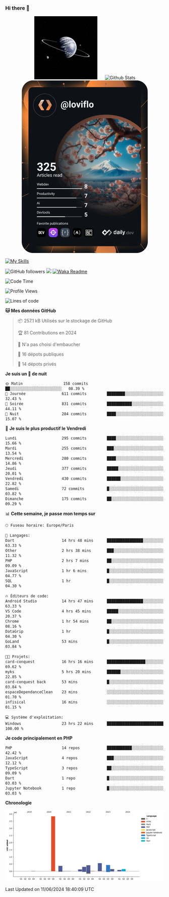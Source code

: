 ### Hi there 👋

<p align="center">
  <img src="https://github.com/Loviflo/Loviflo/blob/main/img/portrait.jpg" alt="Loviflo" height="200" style="margin-right: 20px"/>
  <img src="https://github-readme-stats.vercel.app/api?username=Loviflo&show_icons=true&theme=graywhite" alt="Github Stats" />
  <a href="https://app.daily.dev/loviflo"><img src="https://github.com/loviflo/loviflo/blob/main/devcard.svg" width="400" alt="Loviflo's Dev Card"/></a>
</p>

[![My Skills](https://skillicons.dev/icons?i=php,laravel,symfony,dotnet,cs,nodejs,mysql,postgres,js,ts,html,css,sass,angular,react,electron,docker,webpack,vscode,figma,git,github,gitlab,nginx,postman&perline=5)](https://skillicons.dev)

![GitHub followers](https://img.shields.io/github/followers/Loviflo?label=Follow&style=social)
![](https://visitor-badge.glitch.me/badge?page_id=Loviflo.Loviflo)
[![Waka Readme](https://github.com/Loviflo/Loviflo/actions/workflows/update-stats.yml/badge.svg)](https://github.com/Loviflo/Loviflo/actions/workflows/update-stats.yml)

<!--START_SECTION:waka-->
![Code Time](http://img.shields.io/badge/Code%20Time-2%2C159%20hrs%2055%20mins-blue)

![Profile Views](http://img.shields.io/badge/Vues%20du%20profil-0-blue)

![Lines of code](https://img.shields.io/badge/Depuis%20Hello%20World%2C%20j%27ai%20%C3%A9crit-6.4%20million%20Lignes%20de%20code-blue)

**🐱 Mes données GitHub** 

> 📦 257.1 kB Utilisés sur le stockage de GitHub 
 > 
> 🏆 81 Contributions en 2024
 > 
> 🚫 N'a pas choisi d'embaucher
 > 
> 📜 16 dépots publiques 
 > 
> 🔑 14 dépots privés 
 > 
**Je suis un 🦉 de nuit** 

```text
🌞 Matin                  158 commits         ██░░░░░░░░░░░░░░░░░░░░░░░   08.39 % 
🌆 Journée                611 commits         ████████░░░░░░░░░░░░░░░░░   32.43 % 
🌃 Soirée                 831 commits         ███████████░░░░░░░░░░░░░░   44.11 % 
🌙 Nuit                   284 commits         ████░░░░░░░░░░░░░░░░░░░░░   15.07 % 
```
📅 **Je suis le plus productif le Vendredi** 

```text
Lundi                    295 commits         ████░░░░░░░░░░░░░░░░░░░░░   15.66 % 
Mardi                    255 commits         ███░░░░░░░░░░░░░░░░░░░░░░   13.54 % 
Mercredi                 280 commits         ████░░░░░░░░░░░░░░░░░░░░░   14.86 % 
Jeudi                    377 commits         █████░░░░░░░░░░░░░░░░░░░░   20.01 % 
Vendredi                 430 commits         ██████░░░░░░░░░░░░░░░░░░░   22.82 % 
Samedi                   72 commits          █░░░░░░░░░░░░░░░░░░░░░░░░   03.82 % 
Dimanche                 175 commits         ██░░░░░░░░░░░░░░░░░░░░░░░   09.29 % 
```


📊 **Cette semaine, je passe mon temps sur** 

```text
🕑︎ Fuseau horaire: Europe/Paris

💬 Langages: 
Dart                     14 hrs 48 mins      ████████████████░░░░░░░░░   63.33 % 
Other                    2 hrs 38 mins       ███░░░░░░░░░░░░░░░░░░░░░░   11.32 % 
PHP                      2 hrs 7 mins        ██░░░░░░░░░░░░░░░░░░░░░░░   09.09 % 
JavaScript               1 hr 6 mins         █░░░░░░░░░░░░░░░░░░░░░░░░   04.77 % 
SQL                      1 hr                █░░░░░░░░░░░░░░░░░░░░░░░░   04.30 % 

🔥 Éditeurs de code: 
Android Studio           14 hrs 47 mins      ████████████████░░░░░░░░░   63.33 % 
VS Code                  4 hrs 45 mins       █████░░░░░░░░░░░░░░░░░░░░   20.37 % 
Chrome                   1 hr 54 mins        ██░░░░░░░░░░░░░░░░░░░░░░░   08.16 % 
DataGrip                 1 hr                █░░░░░░░░░░░░░░░░░░░░░░░░   04.30 % 
GoLand                   53 mins             █░░░░░░░░░░░░░░░░░░░░░░░░   03.84 % 

🐱‍💻 Projets: 
card-conquest            16 hrs 16 mins      █████████████████░░░░░░░░   69.62 % 
myks                     5 hrs 20 mins       ██████░░░░░░░░░░░░░░░░░░░   22.85 % 
card-conquest back       53 mins             █░░░░░░░░░░░░░░░░░░░░░░░░   03.84 % 
espaceDependanceClean    23 mins             ░░░░░░░░░░░░░░░░░░░░░░░░░   01.70 % 
infisical                16 mins             ░░░░░░░░░░░░░░░░░░░░░░░░░   01.15 % 

💻 Système d'exploitation: 
Windows                  23 hrs 22 mins      █████████████████████████   100.00 % 
```

**Je code principalement en PHP** 

```text
PHP                      14 repos            ███████████░░░░░░░░░░░░░░   42.42 % 
JavaScript               4 repos             ███░░░░░░░░░░░░░░░░░░░░░░   12.12 % 
TypeScript               3 repos             ██░░░░░░░░░░░░░░░░░░░░░░░   09.09 % 
Dart                     1 repo              █░░░░░░░░░░░░░░░░░░░░░░░░   03.03 % 
Jupyter Notebook         1 repo              █░░░░░░░░░░░░░░░░░░░░░░░░   03.03 % 
```



**Chronologie**

![Lines of Code chart](https://raw.githubusercontent.com/Loviflo/Loviflo/main/assets/bar_graph.png)


 Last Updated on 11/06/2024 18:40:09 UTC
<!--END_SECTION:waka-->
